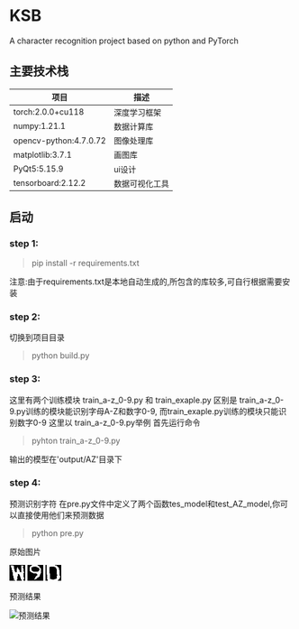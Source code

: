 # KSB

A character recognition project based on python and PyTorch

## 主要技术栈
|  项目   | 描述  |
|  ----  | ----  |
| torch:2.0.0+cu118  | 深度学习框架 |
| numpy:1.21.1  | 数据计算库 |
| opencv-python:4.7.0.72 | 图像处理库 |
| matplotlib:3.7.1 | 画图库 |
| PyQt5:5.15.9 | ui设计 |
| tensorboard:2.12.2 | 数据可视化工具 |

## 启动
### step 1:
> pip install -r requirements.txt

注意:由于requirements.txt是本地自动生成的,所包含的库较多,可自行根据需要安装

### step 2:
切换到项目目录
> python build.py

### step 3:
这里有两个训练模块 train_a-z_0-9.py 和 train_exaple.py
区别是 train_a-z_0-9.py训练的模块能识别字母A-Z和数字0-9, 而train_exaple.py训练的模块只能识别数字0-9
这里以 train_a-z_0-9.py举例
首先运行命令 
> pyhton train_a-z_0-9.py

输出的模型在'output/AZ'目录下

### step 4:
预测识别字符
在pre.py文件中定义了两个函数tes_model和test_AZ_model,你可以直接使用他们来预测数据
> python pre.py


原始图片

![预测结果](img/W_1.jpg "预测结果")  ![预测结果](img/9_1.jpg "预测结果")  ![预测结果](img/D_1.jpg "预测结果")

预测结果

![预测结果](img/img.png "预测结果")